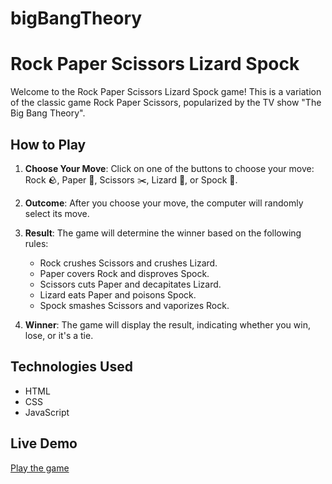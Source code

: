 # bigBangTheory

# Rock Paper Scissors Lizard Spock

Welcome to the Rock Paper Scissors Lizard Spock game! This is a variation of the classic game Rock Paper Scissors, popularized by the TV show "The Big Bang Theory".

## How to Play

1. **Choose Your Move**: Click on one of the buttons to choose your move: Rock 🪨, Paper 📜, Scissors ✂️, Lizard 🦎, or Spock 🖖.
2. **Outcome**: After you choose your move, the computer will randomly select its move.
3. **Result**: The game will determine the winner based on the following rules:

    - Rock crushes Scissors and crushes Lizard.
    - Paper covers Rock and disproves Spock.
    - Scissors cuts Paper and decapitates Lizard.
    - Lizard eats Paper and poisons Spock.
    - Spock smashes Scissors and vaporizes Rock.

4. **Winner**: The game will display the result, indicating whether you win, lose, or it's a tie.

## Technologies Used

- HTML
- CSS
- JavaScript

## Live Demo

[Play the game](https://naiveashish.github.io/bigBangTheory/)
